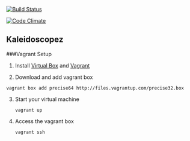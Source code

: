 [![Build Status](https://secure.travis-ci.org/ThoughtWorksInc/Kaleidoscopez.png)](http://travis-ci.org/ThoughtWorksInc/Kaleidoscopez)

[![Code Climate](https://codeclimate.com/badge.png)](https://codeclimate.com/github/ThoughtWorksInc/Kaleidoscopez)

## Kaleidoscopez

###Vagrant Setup

1. Install [Virtual Box](https://www.virtualbox.org/wiki/Downloads) and [Vagrant](http://vagrantup.com/)

2. Download and add vagrant box  
  
  `vagrant box add precise64 http://files.vagrantup.com/precise32.box`

3. Start your virtual machine  
  
   `vagrant up`

4. Access the vagrant box  
  
   `vagrant ssh`
